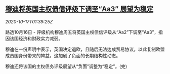 <!--1602901394000-->
[穆迪将英国主权债信评级下调至“Aa3” 展望为稳定](https://cn.reuters.com/article/moodys-uk-aaa-1017-idCNKBS27200S)
------

<div><i>2020-10-17T01:39:25Z</i></div><p>路透10月16日 - 评级机构穆迪周五将英国主权债信评级从“Aa2”下调至“Aa3”，指因该国经济和财政实力减弱。</p><p>穆迪在一份声明中表示，英国决定退欧，且随后无法达成贸易协议，以此复制欧盟成员国身份带来的裨益，这加剧了负面的长期结构性动态。</p><p>穆迪还将该国的主权债务评级展望从“负面”调整为“稳定”。(完)</p>
